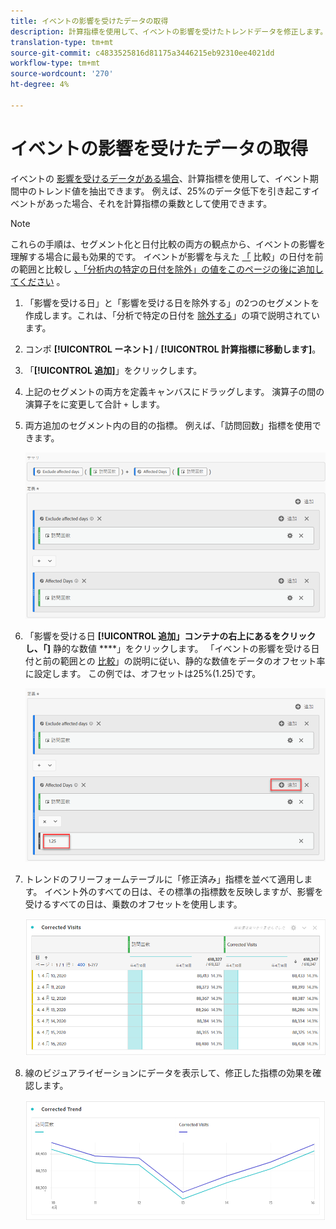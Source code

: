 ```yaml
---
title: イベントの影響を受けたデータの取得
description: 計算指標を使用して、イベントの影響を受けたトレンドデータを修正します。
translation-type: tm+mt
source-git-commit: c4833525816d81175a3446215eb92310ee4021dd
workflow-type: tm+mt
source-wordcount: '270'
ht-degree: 4%

---
```



# イベントの影響を受けたデータの取得

イベントの [影響を受けるデータがある場合](overview.md)、計算指標を使用して、イベント期間中のトレンド値を抽出できます。 例えば、25%のデータ低下を引き起こすイベントがあった場合、それを計算指標の乗数として使用できます。

>[!NOTE]
>
>これらの手順は、セグメント化と日付比較の両方の観点から、イベントの影響を理解する場合に最も効果的です。 イベントが影響を与えた [「](compare-dates.md) 比較」の日付を前の範囲と比較し [、「分析内の特定の日付を除外」の値をこのページの後に追加してください](segments.md) 。

1. 「影響を受ける日」と「影響を受ける日を除外する」の2つのセグメントを作成します。これは、「分析で特定の日付を [除外する](segments.md)」の項で説明されています。
2. コンポ **[!UICONTROL ーネント]** / **[!UICONTROL 計算指標に移動します]**。
3. 「**[!UICONTROL 追加]**」をクリックします。
4. 上記のセグメントの両方を定義キャンバスにドラッグします。 演算子の間の演算子をに変更して合計 `+` します。
5. 両方追加のセグメント内の目的の指標。 例えば、「訪問回数」指標を使用できます。

   ![セグメントビルダー](assets/event_segment_builder.png)

6. 「影響を受ける日 **[!UICONTROL 追加」コンテナの右上にあるをクリックし、「]** 静的な数値 ****」をクリックします。 「イベントの影響を受ける日付と前の範囲との [比較](compare-dates.md)」の説明に従い、静的な数値をデータのオフセット率に設定します。 この例では、オフセットは25%(1.25)です。

   ![静的数](assets/event_static_number.png)

7. トレンドのフリーフォームテーブルに「修正済み」指標を並べて適用します。 イベント外のすべての日は、その標準の指標数を反映しますが、影響を受けるすべての日は、乗数のオフセットを使用します。

   ![修正指標](assets/event_corrected.png)

8. 線のビジュアライゼーションにデータを表示して、修正した指標の効果を確認します。

   ![修正行](assets/event_line.png)
